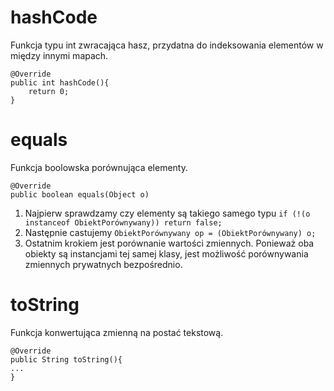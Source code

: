 # hashCode
Funkcja typu int zwracająca hasz, przydatna do indeksowania elementów w między innymi mapach.
```
@Override
public int hashCode(){
	return 0;
}
```
# equals
Funkcja boolowska porównująca elementy.
```
@Override
public boolean equals(Object o)
```
1. Najpierw sprawdzamy czy elementy są takiego samego typu
	`if (!(o instanceof ObiektPorównywany)) return false;`
2. Następnie castujemy
   `ObiektPorównywany op = (ObiektPorównywany) o;`
3. Ostatnim krokiem jest porównanie wartości zmiennych. Ponieważ oba obiekty są instancjami tej samej klasy, jest możliwość porównywania zmiennych prywatnych bezpośrednio.
# toString
Funkcja konwertująca zmienną na postać tekstową. 
```
@Override
public String toString(){
...
}
```

